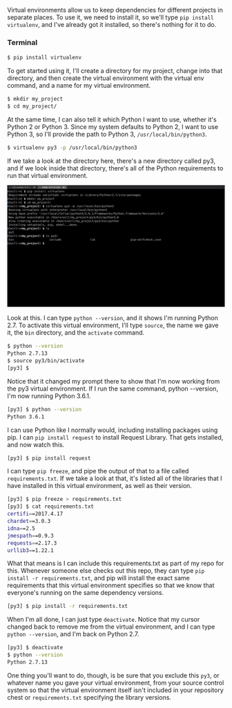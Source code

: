 Virtual environments allow us to keep dependencies for different projects in separate places. To use it, we need to install it, so we'll type `pip install virtualenv`, and I've already got it installed, so there's nothing for it to do.

### Terminal
```bash
$ pip install virtualenv
```

To get started using it, I'll create a directory for my project, change into that directory, and then create the virtual environment with the virtual env command, and a name for my virtual environment.

``` bash 
$ mkdir my_project
$ cd my_project/
```

At the same time, I can also tell it which Python I want to use, whether it's Python 2 or Python 3. Since my system defaults to Python 2, I want to use Python 3, so I'll provide the path to Python 3, `/usr/local/bin/python3`.

```bash
$ virtualenv py3 -p /usr/local/bin/python3
```

If we take a look at the directory here, there's a new directory called py3, and if we look inside that directory, there's all of the Python requirements to run that virtual environment.

![shows the py3 directory contents](../images/python-manage-dependencies-with-python-virtual-environments-py3-environment-bin-contents.png)

Look at this. I can type `python --version`, and it shows I'm running Python 2.7. To activate this virtual environment, I'll type `source`, the name we gave it, the `bin` directory, and the `activate` command.

```bash
$ python --version
Python 2.7.13
$ source py3/bin/activate
[py3] $ 
```

Notice that it changed my prompt there to show that I'm now working from the py3 virtual environment. If I run the same command, python --version, I'm now running Python 3.6.1.

```bash
[py3] $ python --version
Python 3.6.1
```

I can use Python like I normally would, including installing packages using pip. I can `pip install request` to install Request Library. That gets installed, and now watch this.

```bash
[py3] $ pip install request   
```

I can type `pip freeze`, and pipe the output of that to a file called `requirements.txt`. If we take a look at that, it's listed all of the libraries that I have installed in this virtual environment, as well as their version.

```bash
[py3] $ pip freeze > requirements.txt
[py3] $ cat requirements.txt
certifi==2017.4.17
chardet==3.0.3
idna==2.5
jmespath==0.9.3
requests==2.17.3
urllib3==1.22.1
```

What that means is I can include this requirements.txt as part of my repo for this. Whenever someone else checks out this repo, they can type `pip install -r requirements.txt`, and pip will install the exact same requirements that this virtual environment specifies so that we know that everyone's running on the same dependency versions.

```bash
[py3] $ pip install -r requirements.txt
```

When I'm all done, I can just type `deactivate`. Notice that my cursor changed back to remove me from the virtual environment, and I can type `python --version`, and I'm back on Python 2.7.

```bash
[py3] $ deactivate 
$ python --version
Python 2.7.13
```

One thing you'll want to do, though, is be sure that you exclude this `py3`, or whatever name you gave your virtual environment, from your source control system so that the virtual environment itself isn't included in your repository chest or `requirements.txt` specifying the library versions.